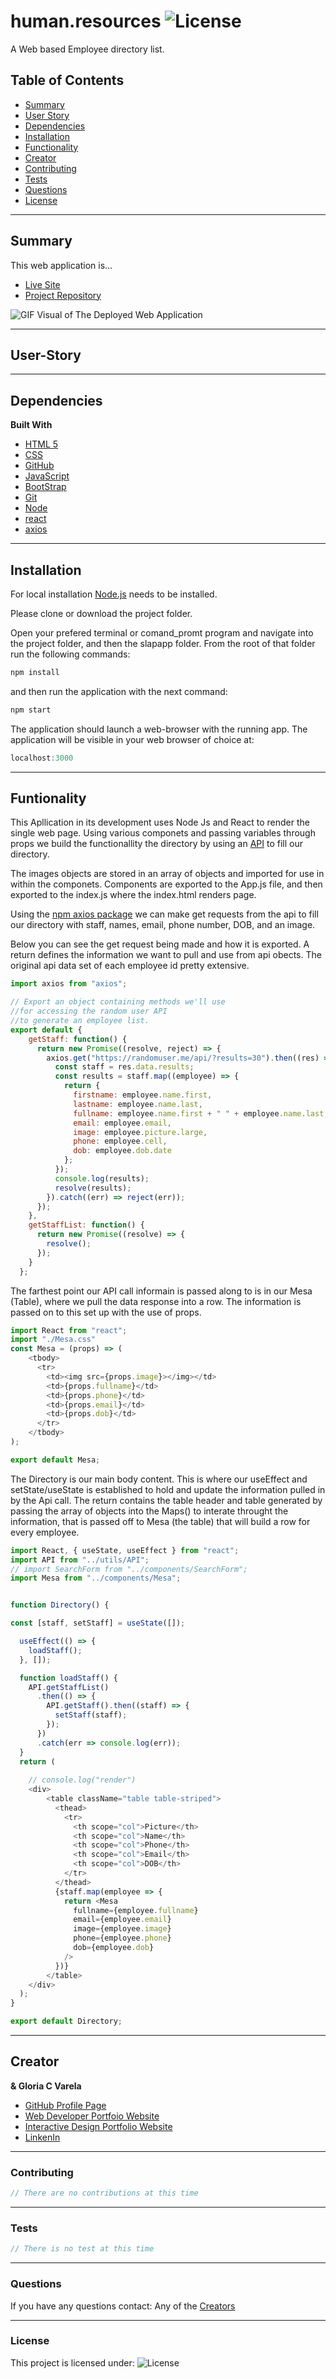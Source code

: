 # human.resources ![License](https://img.shields.io/static/v1?label=License&message=MIT&color=blueviolet&style=plastic)

A Web based Employee directory list.

## Table of Contents

* [Summary](#summary)
* [User Story](#user-story)
* [Dependencies](#Dependencies)
* [Installation](#Installation)
* [Functionality](#Functionality)
* [Creator](#creator)
* [Contributing](#contributing)
* [Tests](#tests)
* [Questions](#questions)
* [License](#license)

______________________________________________________________________________

## Summary

This web application is...

* [Live Site](https://gcvarela21.github.io/human.resources/)
* [Project Repository](https://github.com/gcvarela21/human.resources)

![GIF Visual of The Deployed Web Application]()

______________________________________________________________________________

## User-Story

______________________________________________________________________________

## Dependencies

**Built With**

* [HTML 5](https://www.w3schools.com/html/)
* [CSS](https://www.w3schools.com/css/css_howto.asp)
* [GitHub](https://github.com/)
* [JavaScript](https://www.w3schools.com/js/default.asp)
* [BootStrap](https://getbootstrap.com/docs/5.0/getting-started/introduction/)
* [Git](https://git-scm.com/downloads)
* [Node](https://nodejs.org/en/)
* [react](https://reactjs.org/docs/getting-started.html)
* [axios](https://www.npmjs.com/package/axios)

______________________________________________________________________________
  
## Installation

For local installation [Node.js](https://nodejs.org/en/) needs to be installed.

Please clone or download the project folder.

Open your prefered terminal or comand_promt program and navigate into the project folder, and then the slapapp folder. From the root of that folder run the following commands:

```javascript
npm install
```

and then run the application with the next command:

```javascript
npm start
```

The application should launch a web-browser with the running app. The application will be visible in your web browser of choice at:

```javascript
localhost:3000
```

______________________________________________________________________________
  
## Funtionality

This Apllication in its development uses Node Js and React to render the single web page. Using various componets and passing variables through props we build the functionallity the directory by using an [API](https://randomuser.me/) to fill our directory.

The images objects are stored in an array of objects and imported for use in within the componets. Components are exported to the App.js file, and then exported to the index.js where the index.html renders page.

Using the [npm axios package](https://www.npmjs.com/package/axios) we can make get requests from the api to fill our directory with staff, names, email, phone number, DOB, and an image.

Below you can see the get request being made and how it is exported. A return defines the information we want to pull and use from api obects. The original api data set of each employee id pretty extensive.

```javascript
import axios from "axios";

// Export an object containing methods we'll use 
//for accessing the random user API 
//to generate an employee list.
export default {
    getStaff: function() {
      return new Promise((resolve, reject) => {
        axios.get("https://randomuser.me/api/?results=30").then((res) => {
          const staff = res.data.results;
          const results = staff.map((employee) => {
            return {
              firstname: employee.name.first,
              lastname: employee.name.last,
              fullname: employee.name.first + " " + employee.name.last,
              email: employee.email,
              image: employee.picture.large,
              phone: employee.cell,
              dob: employee.dob.date
            };
          });
          console.log(results);
          resolve(results);
        }).catch((err) => reject(err));
      });
    },
    getStaffList: function() {
      return new Promise((resolve) => {
        resolve();
      });
    }
  };
```

The farthest point our API call informain is passed along to is in our Mesa (Table), where we pull the data response into a row. The information is passed on to this set up with the use of props.

```javascript
import React from "react";
import "./Mesa.css"
const Mesa = (props) => (
    <tbody>
      <tr>
        <td><img src={props.image}></img></td>
        <td>{props.fullname}</td>
        <td>{props.phone}</td>
        <td>{props.email}</td>
        <td>{props.dob}</td>
      </tr>
    </tbody>
);

export default Mesa;
```

The Directory is our main body content. This is where our useEffect and setState/useState is established to hold and update the information pulled in by the Api call. The return contains the table header and table generated by passing the array of objects into the Maps() to interate throught the information, that is passed off to Mesa (the table) that will build a row for every employee.

```javascript
import React, { useState, useEffect } from "react";
import API from "../utils/API";
// import SearchForm from "../components/SearchForm";
import Mesa from "../components/Mesa";


function Directory() {

const [staff, setStaff] = useState([]);

  useEffect(() => {
    loadStaff();
  }, []);

  function loadStaff() {
    API.getStaffList()
      .then(() => {
        API.getStaff().then((staff) => {
          setStaff(staff);
        });
      })
      .catch(err => console.log(err));
  }
  return (
    
    // console.log("render")
    <div>
        <table className="table table-striped">
          <thead>
            <tr>
              <th scope="col">Picture</th>
              <th scope="col">Name</th>
              <th scope="col">Phone</th>
              <th scope="col">Email</th>
              <th scope="col">DOB</th>
            </tr>
          </thead>
          {staff.map(employee => {
            return <Mesa
              fullname={employee.fullname}
              email={employee.email}
              image={employee.image}
              phone={employee.phone}
              dob={employee.dob}
            />
          })}
        </table>
    </div>
  );
}

export default Directory;
```

______________________________________________________________________________

## Creator

**& Gloria C Varela**

* [GitHub Profile Page](https://github.com/gcvarela21)
* [Web Developer Portfoio Website](https://gcvarela21.github.io/glo.digital/)
* [Interactive Design Portfolio Website](https://www.glo.digital/)
* [LinkenIn](https://www.linkedin.com/in/glovarela/)

______________________________________________________________________________

### Contributing

```javascript
// There are no contributions at this time
```

______________________________________________________________________________

### Tests

```javascript
// There is no test at this time
```

______________________________________________________________________________

### Questions

If you have any questions contact: Any of the [Creators](#creators)

______________________________________________________________________________

### License

This project is licensed under: ![License](https://img.shields.io/static/v1?label=License&message=MIT&color=blueviolet&style=plastic)

